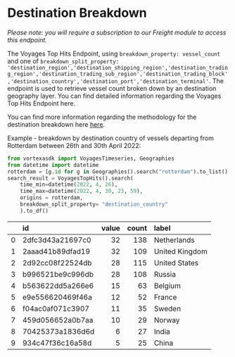 # Destination Breakdown

_Please note: you will require a subscription to our Freight module to access this endpoint._

The Voyages Top Hits Endpoint, using `breakdown_property: vessel_count` and one of `breakdown_split_property: 'destination_region','destination_shipping_region','destination_trading_region','destination_trading_sub_region','destination_trading_block','destination_country','destination_port','destination_terminal'`. The endpoint is used to retrieve vessel count broken down by an destination geography layer. You can find detailed information regarding the Voyages Top Hits Endpoint here.

You can find more information regarding the methodology for the destination breakdown here [here](https://docs.vortexa.com/reference/intro-freight-metrics).

Example - breakdown by destination country of vessels departing from Rotterdam between 26th and 30th April 2022:

```python
from vortexasdk import VoyagesTimeseries, Geographies
from datetime import datetime
rotterdam = [g.id for g in Geographies().search("rotterdam").to_list() if "port" in g.layer]
search_result = VoyagesTopHits().search(
    time_min=datetime(2022, 4, 26),
    time_max=datetime(2022, 4, 30, 23, 59),
    origins = rotterdam,
    breakdown_split_property= "destination_country"
    ).to_df()
```

|     | id               | value | count | label          |
| --: | :--------------- | ----: | ----: | :------------- |
|   0 | 2dfc3d43a21697c0 |    32 |   138 | Netherlands    |
|   1 | 2aaad41b89dfad19 |    32 |   109 | United Kingdom |
|   2 | 2d92cc08f22524db |    28 |   115 | United States  |
|   3 | b996521be9c996db |    28 |   108 | Russia         |
|   4 | b563622dd5a266e6 |    15 |    63 | Belgium        |
|   5 | e9e556620469f46a |    12 |    52 | France         |
|   6 | f04ac0af071c3907 |    11 |    35 | Sweden         |
|   7 | 459d056652a0b7aa |    10 |    29 | Norway         |
|   8 | 70425373a1836d6d |     6 |    27 | India          |
|   9 | 934c47f36c16a58d |     5 |    25 | China          |

```

```
